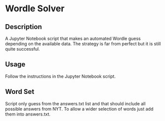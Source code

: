 # Wordle Solver

## Description

A Jupyter Notebook script that makes an automated Wordle guess depending on the available data. The strategy is far from perfect but it is still quite successful.

## Usage

Follow the instructions in the Jupyter Notebook script.

## Word Set

Script only guess from the answers.txt list and that should include all possible answers from NYT. To allow a wider selection of words just add them into answers.txt.
